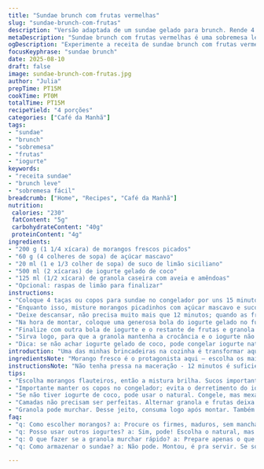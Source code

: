 ```yaml
---
title: "Sundae brunch com frutas vermelhas"
slug: "sundae-brunch-com-frutas"
description: "Versão adaptada de um sundae gelado para brunch. Rende 4 porções com uma mistura de frutas vermelhas maceradas com açúcar mascavo e limão siciliano, iogurte gelado de coco, e granola caseira com amêndoas e aveia. Textura crocante, refrescância e toque cítrico. Feito para quem valoriza rapidez e sabor natural, sem ovos, gluten ou nozes além das amêndoas. Ótimo para servir após o almoço ou um brunch leve."
metaDescription: "Sundae brunch com frutas vermelhas é uma sobremesa leve e saborosa, perfeita para qualquer brunch."
ogDescription: "Experimente a receita de sundae brunch com frutas vermelhas, uma delícia refrescante e crocante que combina sabores únicos."
focusKeyphrase: "sundae brunch"
date: 2025-08-10
draft: false
image: sundae-brunch-com-frutas.jpg
author: "Julia"
prepTime: PT15M
cookTime: PT0M
totalTime: PT15M
recipeYield: "4 porções"
categories: ["Café da Manhã"]
tags:
- "sundae"
- "brunch"
- "sobremesa"
- "frutas"
- "iogurte"
keywords:
- "receita sundae"
- "brunch leve"
- "sobremesa fácil"
breadcrumb: ["Home", "Recipes", "Café da Manhã"]
nutrition: 
 calories: "230"
 fatContent: "5g"
 carbohydrateContent: "40g"
 proteinContent: "4g"
ingredients:
- "200 g (1 1/4 xícara) de morangos frescos picados"
- "60 g (4 colheres de sopa) de açúcar mascavo"
- "20 ml (1 e 1/3 colher de sopa) de suco de limão siciliano"
- "500 ml (2 xícaras) de iogurte gelado de coco"
- "125 ml (1/2 xícara) de granola caseira com aveia e amêndoas"
- "Opcional: raspas de limão para finalizar"
instructions:
- "Coloque 4 taças ou copos para sundae no congelador por uns 15 minutos para garantir que estejam bem gelados; isso evita que o iogurte derreta rápido."
- "Enquanto isso, misture morangos picadinhos com açúcar mascavo e suco de limão, mexa delicadamente para não amassar demais a fruta; a ideia é que solte um pouco de líquido e crie aquela calda natural, sem cozinhar."
- "Deixe descansar, não precisa muito mais que 12 minutos; quando as frutas estiverem brilhantes e o açúcar dissolvido, está pronto - o aroma do limão siciliano começa a subir, sinal de que macerou bem."
- "Na hora de montar, coloque uma generosa bola do iogurte gelado no fundo dos copos; ataque com três quartos da granola e das frutas em camadas alternadas, isso cria contraste de texturas."
- "Finalize com outra bola de iogurte e o restante de frutas e granola por cima, para um visual rústico e apetitoso; se quiser, salpique raspas de limão para dar frescor extra."
- "Sirva logo, para que a granola mantenha a crocância e o iogurte não derreta demais; evite montar muito antes para preservar camadas definidas."
- "Dica: se não achar iogurte gelado de coco, pode congelar iogurte natural espesso, mas perde um pouco da cremosidade original."
introduction: "Uma das minhas brincadeiras na cozinha é transformar aquela sobremesa americana clássica, o sundae, numa delicinha para o brunch. Troquei as framboesas por morangos porque aqui é mais fácil encontrar sempre e, além disso, eles têm uma doçura natural que se casa bem com o açúcar mascavo, que também é mais rústico e menos industrializado que o branco tradicional – aprendi isso dando umas voltou na cozinha de casa. O suco do limão siciliano dá o toque mágico, fresco, que equilibra o doce da fruta. Para o iogurte, usei o gelado de coco para fugir do trivial e dar uma leveza tropical. Granola foi receita caseira, com aveia e amêndoas, crocância na medida certa, sem exageros. Tudo rápido pra não perder a naturalidade dos ingredientes e manter aquele visual artesanal, que é feio demais ficar muito montadinho. É pra se servir na hora, sentar e sentir os sabores, textura que conversa, aroma da fruta que invade a cozinha e o frescor do limão na língua. Sempre aprendi que no brunch não pode ser pesado; só de olhar, você já sabe que dá pra repetir."
ingredientsNote: "Morango fresco é o protagonista aqui – escolha os mais maduros, firmes, sem manchas, porque o sabor vai direto pro gelado. O açúcar mascavo, usei do escuro por ser mais úmido e intenso, mas se quiser pode usar demerara ou até mel, só ajuste a quantidade para não afogar as frutas. Limão siciliano é precioso para o aroma; o comum funciona, mas perde aquela explosão cítrica que define o prato. Iogurte gelado de coco traz untuosidade e leveza, e é uma boa alternativa para quem evita lácteos. Se não tiver, congelar iogurte integral natural resolve, mas o sabor fica menos marcante. Granola caseira é sempre melhor pra controlar açúcar e ingredientes – a mistura de aveia com amêndoas dá sabor e crocância; para substituir, castanhas-do-pará ou cacau nibs combinam, mas evite castanhas oleaginosas que podem pesar. Raspas de limão no topo são opcionais, mas elevam muito o visual e o aroma final."
instructionsNote: "Não tenha pressa na maceração - 12 minutos é suficiente para a fruta liberar seu suco, mas sem virar purê. Misture suavemente para evitar esmagar os morangos; eles devem ficar inteiros e suculentos. Os copos gelados evitam que o iogurte derreta rápido ao montar, um truque antigo que garante textura e aparência melhor. Na hora de espalhar granola e frutas, prefira camadas irregulares, fica mais rústico e apetitoso. Não exagere no tempo entre a montagem e o consumo para evitar a granola murchando. Se não achar iogurte gelado, congele iogurte natural por algumas horas, mexendo a cada 30 minutos para evitar cristais de gelo - melhor que deixar congelado de uma vez só. Raspas de limão no topo dão um frescor visual e olfativo que vai muito além do sabor; me lembro na primeira vez que fiz, mudou tudo. Esses pequenos detalhes fazem a diferença entre algo bom e algo que você quer repetir."
tips:
- "Escolha morangos flauteiros, então a mistura brilha. Sucos importantes. Usar açúcar mascavo escuro traz nuances. Não amasse mais - deve ficar inteiro."
- "Importante manter os copos no congelador; evita o derretimento do iogurte. Dar tempo para macerar é fundamental; pule 12 minutos, é tempo ideal."
- "Se não tiver iogurte de coco, pode usar o natural. Congele, mas mexa a cada 30 minutos. Assim, evita cristais e fica mais cremoso."
- "Camadas não precisam ser perfeitas. Alternar granola e frutas deixa rusticidade, bem mais bonito. Aposte em acabamentos com raspas de limão."
- "Granola pode murchar. Desse jeito, consuma logo após montar. Também use aveia, mas cuidado com ingredientes gordurosos que podem pesar."
faq:
- "q: Como escolher morangos? a: Procure os firmes, maduros, sem manchas. Sabor influencia todo o prato. Isso faz diferença no final."
- "q: Posso usar outros iogurtes? a: Sim, pode! Escolha o natural, mas tem que congelar. Se quiser, adicione um toque de leite de coco, dá um brilho."
- "q: O que fazer se a granola murchar rápido? a: Prepare apenas o que usar. Guarde o restante da granola separada. Assim mantém a crocância."
- "q: Como armazenar o sundae? a: Não pode. Montou, é pra servir. Se sobrar, guarde componentes separados. Depois é só montar, fresquinho."

---
```

